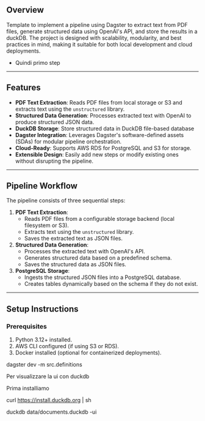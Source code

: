 ## **Overview**

Template to implement a pipeline using Dagster to extract text from PDF files, generate structured data using OpenAI's API, and store the results in a duckDB. The project is designed with scalability, modularity, and best practices in mind, making it suitable for both local development and cloud deployments.

- Quindi primo step


---

## **Features**

- **PDF Text Extraction**: Reads PDF files from local storage or S3 and extracts text using the `unstructured` library.
- **Structured Data Generation**: Processes extracted text with OpenAI to produce structured JSON data.
- **DuckDB Storage**: Store structured data in DuckDB file-based database
- **Dagster Integration**: Leverages Dagster's software-defined assets (SDAs) for modular pipeline orchestration.
- **Cloud-Ready**: Supports AWS RDS for PostgreSQL and S3 for storage.
- **Extensible Design**: Easily add new steps or modify existing ones without disrupting the pipeline.

---

## **Pipeline Workflow**

The pipeline consists of three sequential steps:

1. **PDF Text Extraction**:
    - Reads PDF files from a configurable storage backend (local filesystem or S3).
    - Extracts text using the `unstructured` library.
    - Saves the extracted text as JSON files.
2. **Structured Data Generation**:
    - Processes the extracted text with OpenAI's API.
    - Generates structured data based on a predefined schema.
    - Saves the structured data as JSON files.
3. **PostgreSQL Storage**:
    - Ingests the structured JSON files into a PostgreSQL database.
    - Creates tables dynamically based on the schema if they do not exist.

---

## **Setup Instructions**

### Prerequisites

1. Python 3.12+ installed.
3. AWS CLI configured (if using S3 or RDS).
4. Docker installed (optional for containerized deployments).



dagster dev -m src.definitions



Per visualizzare la ui con duckdb 

Prima installiamo 

curl https://install.duckdb.org | sh

duckdb data/documents.duckdb -ui   